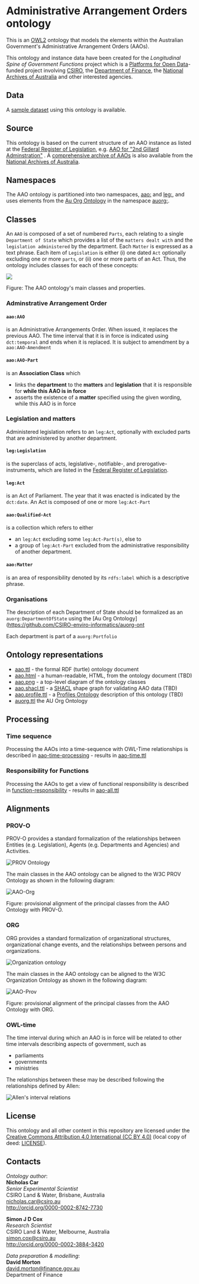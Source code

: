 # Administrative Arrangement Orders ontology

This is an [OWL2](https://www.w3.org/OWL/) ontology that models the elements within the Australian Government's Administrative Arrangement Orders (AAOs).

This ontology and instance data have been created for the *Longitudinal Spine of Government Functions* project which is
a [Platforms for Open Data](https://pmc.gov.au/public-data/open-data/platforms-open-data)-funded project involving
[CSIRO](https://www.csiro.au/), the [Department of Finance](https://www.finance.gov.au/), the [National Archives of
Australia](http://naa.gov.au/) and other interested agencies.

## Data

A [sample dataset](data.md) using this ontology is available.

## Source
This ontology is based on the current structure of an AAO instance as listed at the [Federal Register of Legislation](https://www.legislation.gov.au/Browse/ByRegDate/AdministrativeArrangementsOrders/), e.g. [AAO for "2nd Gillard Adminstration"](https://www.legislation.gov.au/Details/C2010Q00191)
.
A [comprehensive archive of AAOs](http://www.naa.gov.au/information-management/information-governance/aao/index.aspx) is also available from the
[National Archives of Australia](http://www.naa.gov.au).

## Namespaces
The AAO ontology is partitioned into two namespaces, [aao:](http://linked.data.gov.au/def/aao#) and [leg:](http://linked.data.gov.au/def/legislation#), and uses elements from the [Au Org Ontology](https://github.com/CSIRO-enviro-informatics/auorg-ont) in the namespace [auorg:](http://linked.data.gov.au/def/auorg).

## Classes
An `AAO` is composed of a set of numbered `Parts`, each relating to a single `Department of State` which provides a list of the `matters dealt with` and the `legislation administered` by the department. Each `Matter` is expressed as a text phrase. Each item of `Legislation` is either (i) one dated `Act` optionally excluding one or more `parts`, or (ii) one or more parts of an Act.  Thus, the ontology includes classes for each of these concepts:

![](image/aao.png)

Figure: The AAO ontology's main classes and properties.

### Adminstrative Arrangement Order
#### `aao:AAO`
is an Administrative Arrangements Order. When issued, it replaces the previous AAO. The time interval that it is in force is indicated using `dct:temporal` and ends when it is replaced. It is subject to amendment by a `aao:AAO-Amendment`

#### `aao:AAO-Part`
is an **Association Class** which
- links the **department** to the **matters** and **legislation** that it is responsible for **while this AAO is in force**
- asserts the existence of a **matter** specified using the given wording, while this AAO is in force

### Legislation and matters
Administered legislation refers to an `leg:Act`, optionally with excluded parts that are administered by another department.

#### `leg:Legislation`
is the superclass of acts, legislative-, notifiable-, and prerogative-instruments, which are listed in the [Federal Register of Legislation](https://www.legislation.gov.au/Home).

#### `leg:Act`
is an Act of Parliament. The year that it was enacted is indicated by the `dct:date`. An Act is composed of one or more `leg:Act-Part`

#### `aao:Qualified-Act`
is a collection which refers to either
- an `leg:Act` excluding some `leg:Act-Part(s)`, else to
- a group of `leg:Act-Part` excluded from the administrative responsibility of another department.

#### `aao:Matter`
is an area of responsibility denoted by its `rdfs:label` which is a descriptive phrase.

### Organisations
The description of each Department of State should be formalized as an `auorg:DepartmentOfState` using the [Au Org Ontology](https://github.com/CSIRO-enviro-informatics/auorg-ont

Each department is part of a `auorg:Portfolio`

## Ontology representations
* [aao.ttl](schema/aao.ttl) - the formal RDF (turtle) ontology document
* [aao.html](aao.html) - a human-readable, HTML, from the ontology document (TBD)
* [aao.png](image/aao.png) - a top-level diagram of the ontology classes
* [aao.shacl.ttl](shape/aao.shacl.ttl) - a [SHACL](https://www.w3.org/TR/shacl/) shape graph for validating AAO data (TBD)
* [aao.profile.ttl](profile/aao.profile.ttl) - a [Profiles Ontology](https://www.w3.org/TR/prof/) description of this ontology (TBD)
* [auorg.ttl](https://raw.githubusercontent.com/CSIRO-enviro-informatics/auorg-ont/master/auorg.ttl) the AU Org Ontology

## Processing
### Time sequence
Processing the AAOs into a time-sequence with OWL-Time relationships is described in [aao-time-processing](aao-time-processing.md) - results in [aao-time.ttl](data/aao-time.ttl)

### Responsibility for Functions
Processing the AAOs to get a view of functional responsibility is described in [function-responsibility](function-responsibility.md) - results in [aao-all.ttl](data/aao-all.ttl)


## Alignments
### PROV-O
PROV-O provides a standard formalization of the relationships between Entities (e.g. Legislation), Agents (e.g. Departments and Agencies) and Activities.

![PROV Ontology](image/starting-points.svg)

The main classes in the AAO ontology can be aligned to the W3C PROV Ontology as shown in the following diagram:

![AAO-Org](image/prov-alignment.png)

Figure: provisional alignment of the principal classes from the AAO Ontology with PROV-O.

### ORG
ORG provides a standard formalization of organizational structures, organizational change events, and the relationships between persons and organizations.

![Organization ontology](image/OrgOntology20130502.png)

The main classes in the AAO ontology can be aligned to the W3C Organization Ontology as shown in the following diagram:

![AAO-Prov](image/org-alignment.png)

Figure: provisional alignment of the principal classes from the AAO Ontology with ORG.

### OWL-time
The time interval during which an AAO is in force will be related to other time intervals describing aspects of government, such as
- parliaments
- governments
- ministries

The relationships between these may be described following the relationships defined by Allen:

![Allen's interval relations](image/IntervalRelations.png)

## License
This ontology and all other content in this repository are licensed under the
[Creative Commons Attribution 4.0 International (CC BY 4.0)](https://creativecommons.org/licenses/by/4.0/)
(local copy of deed: [LICENSE](LICENSE)).

## Contacts
*Ontology author*:  
**Nicholas Car**  
*Senior Experimental Scientist*  
CSIRO Land & Water, Brisbane, Australia    
<nicholas.car@csiro.au>  
<http://orcid.org/0000-0002-8742-7730>  

**Simon J D Cox**  
*Research Scientist*  
CSIRO Land & Water, Melbourne, Australia    
<simon.cox@csiro.au>  
<http://orcid.org/0000-0002-3884-3420>  

*Data preparation & modelling*:  
**David Morton**  
<david.morton@finance.gov.au>  
Department of Finance   
